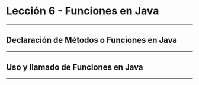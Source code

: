 # Lección 6 - Funciones en Java

---

## Declaración de Métodos o Funciones en Java

---

## Uso y llamado de Funciones en Java

---